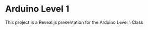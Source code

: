 Arduino Level 1
================

This project is a Reveal.js presentation for the Arduino Level 1 Class